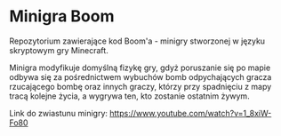 # Minigra Boom
Repozytorium zawierające kod Boom'a - minigry stworzonej w języku skryptowym gry Minecraft.

Minigra modyfikuje domyślną fizykę gry, gdyż poruszanie się po mapie odbywa się za pośrednictwem wybuchów bomb odpychających gracza rzucającego bombę oraz innych graczy, którzy przy spadnięciu z mapy tracą kolejne życia, a wygrywa ten, kto zostanie ostatnim żywym.

Link do zwiastunu minigry: https://www.youtube.com/watch?v=1_8xiW-Fo80
